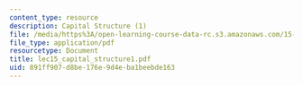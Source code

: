 ```yaml
---
content_type: resource
description: Capital Structure (1)
file: /media/https%3A/open-learning-course-data-rc.s3.amazonaws.com/15-414-financial-management-summer-2003/891ff907d8be176e9d4eba1beebde163_lec15_capital_structure1.pdf
file_type: application/pdf
resourcetype: Document
title: lec15_capital_structure1.pdf
uid: 891ff907-d8be-176e-9d4e-ba1beebde163
---
```

